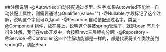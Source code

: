 ##注解说明
-@Autowried:自动装配通过类型。名字
    如果Autowried不能唯一自动装配上属性，则需要通过@Qualifier(value="")
-@Nullable:字段标记了这个注解，说明这个字段可以为null
-@Resource:自动装配通过名字。类型
-@Component:组件，放在类上，说明这个类被spring管理了，就是bean
 有几个衍生注解，我们在web开发中，会按照mvc三层架构分层!
 -@Repository
 -@Service
 -@Controller
 这四个注解功能都是一样的，都是代表将某个类注册到spring中，装配Bean









